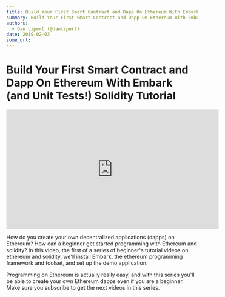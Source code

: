 ```yaml
---
title: Build Your First Smart Contract and Dapp On Ethereum With Embark (and Unit Tests!)
summary: Build Your First Smart Contract and Dapp On Ethereum With Embark (and Unit Tests!) Solidity Tutorial How do you create your own decentralized applications (dapps) on Ethereum? How can a beginner get started programming with Ethereum and solidity? In this video, the first of a series of beginners tutorial videos on ethereum and solidity, well install Embark, the ethereum programming framework and toolset, and set up the demo application. Programming on Ethereum is actually really easy, and with t
authors:
  - Dan Lipert (@danlipert)
date: 2019-02-03
some_url: 
---
```


# Build Your First Smart Contract and Dapp On Ethereum With Embark (and Unit Tests!) Solidity Tutorial

<div align="center"><iframe width="560" height="315" src="https://www.youtube.com/embed/I9ZgAhwxvWY" frameborder="0" allow="encrypted-media" allowfullscreen></iframe></div>

How do you create your own decentralized applications (dapps) on Ethereum? How can a beginner get started programming with Ethereum and solidity? In this video, the first of a series of beginner's tutorial videos on ethereum and solidity, we'll install Embark, the ethereum programming framework and toolset, and set up the demo application. 

Programming on Ethereum is actually really easy, and with this series you'll be able to create your own Ethereum dapps even if you are a beginner. Make sure you subscribe to get the next videos in this series.
